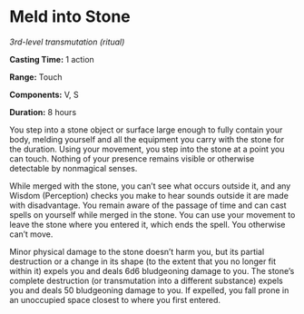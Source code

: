 <title>Meld into Stone</title>

# Meld into Stone

_3rd-level transmutation (ritual)_

**Casting Time:** 1 action

**Range:** Touch

**Components:** V, S

**Duration:** 8 hours

You step into a stone object or surface large
enough to fully contain your body, melding
yourself and all the equipment you carry with
the stone for the duration. Using your
movement, you step into the stone at a point
you can touch. Nothing of your presence
remains visible or otherwise detectable by
nonmagical senses.

While merged with the stone, you can’t see
what occurs outside it, and any Wisdom
(Perception) checks you make to hear sounds
outside it are made with disadvantage. You
remain aware of the passage of time and can
cast spells on yourself while merged in the
stone. You can use your movement to leave the
stone where you entered it, which ends the
spell. You otherwise can’t move.

Minor physical damage to the stone doesn’t
harm you, but its partial destruction or a
change in its shape (to the extent that you
no longer fit within it) expels you and deals
6d6 bludgeoning damage to you. The stone’s
complete destruction (or transmutation into a
different substance) expels you and deals 50
bludgeoning damage to you. If expelled, you
fall prone in an unoccupied space closest to
where you first entered.


